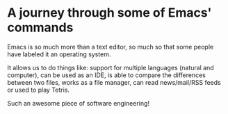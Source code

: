 # A journey through some of Emacs' commands

Emacs is so much more than a text editor, so much so that some people have labeled it an operating system.

It allows us to do things like: support for multiple languages (natural and computer), can be used as an IDE, is able to compare the differences between two files, works as a file manager, can read news/mail/RSS feeds or used to play Tetris.

Such an awesome piece of software engineering!

 